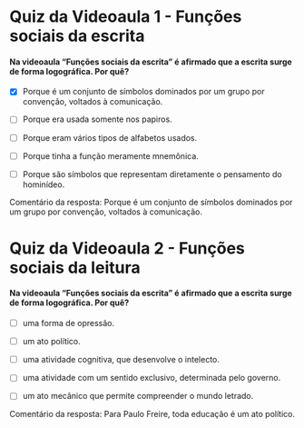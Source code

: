


# Quiz da Videoaula 1 - Funções sociais da escrita

#### Na videoaula “Funções sociais da escrita” é afirmado que a escrita surge de forma logográfica. Por quê?

- [x] Porque é um conjunto de símbolos dominados por um grupo por convenção, voltados à comunicação.

- [ ] Porque era usada somente nos papiros. 

- [ ] Porque eram vários tipos de alfabetos usados.

- [ ] Porque tinha a função meramente mnemônica.

- [ ] Porque são símbolos que representam diretamente o pensamento do hominídeo.  

Comentário da resposta:	Porque é um conjunto de símbolos dominados por um grupo por convenção, voltados à comunicação.

# Quiz da Videoaula 2 - Funções sociais da leitura
 
#### Na videoaula “Funções sociais da escrita” é afirmado que a escrita surge de forma logográfica. Por quê?

- [ ] uma forma de opressão.

- [ ] um ato político.

- [ ] uma atividade cognitiva, que desenvolve o intelecto.  

- [ ] uma atividade com um sentido exclusivo, determinada pelo governo.

- [ ] um ato mecânico que permite compreender o mundo letrado. 

Comentário da resposta:	Para Paulo Freire, toda educação é um ato político. 